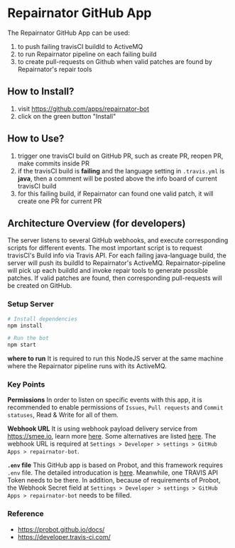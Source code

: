 # Repairnator GitHub App

The Repairnator GitHub App can be used:

1. to push failing travisCI buildId to ActiveMQ
2. to run Repairnator pipeline on each failing build
3. to create pull-requests on Github when valid patches are found by Repairnator's repair tools

## How to Install?

1. visit https://github.com/apps/repairnator-bot
2. click on the green button "Install"

## How to Use?

1. trigger one travisCI build on GitHub PR, such as create PR, reopen PR, make commits inside PR
2. if the travisCI build is __failing__ and the language setting in `.travis.yml` is __java__, then a comment will be posted above the info board of current travisCI build
3. for this failing build, if Repairnator can found one valid patch, it will create one PR for current PR

## Architecture Overview (for developers)

The server listens to several GitHub webhooks, and execute corresponding scripts for different events. The most important script is to request travisCI's Build info via Travis API. For each failing java-language build, the server will push its buildId to Repairnator's ActiveMQ. Repairnator-pipeline will pick up each buildId and invoke repair tools to generate possible patches. If valid patches are found, then corresponding pull-requests will be created on GitHub.

### Setup Server

```sh
# Install dependencies
npm install

# Run the bot
npm start
```

__where to run__ It is required to run this NodeJS server at the same machine where the Repairnator pipeline runs with its ActiveMQ.

### Key Points

__Permissions__ In order to listen on specific events with this app, it is recommended to enable permissions of `Issues`, `Pull requests` and `Commit statuses`, Read & Write for all of them.

__Webhook URL__ It is using webhook payload delivery service from https://smee.io, learn more [here](https://probot.github.io/docs/development/#manually-configuring-a-github-app). Some alternatives are listed [here](https://probot.github.io/docs/deployment/#deploy-the-app). The webhook URL is required at `Settings > Developer > settings > GitHub Apps > repairnator-bot`.

__`.env` file__ This GitHub app is based on Probot, and this framework requires `.env` file. The detailed introducation is [here](https://probot.github.io/docs/development/#manually-configuring-a-github-app). Meanwhile, one TRAVIS API Token needs to be there. In addition, because of requirements of Probot, the Webhook Secret field at `Settings > Developer > settings > GitHub Apps > repairnator-bot` needs to be filled.

### Reference

- https://probot.github.io/docs/
- https://developer.travis-ci.com/
